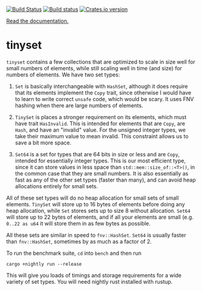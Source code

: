 [![Build Status](https://travis-ci.org/droundy/tinyset.svg?branch=master)](https://travis-ci.org/droundy/tinyset)
[![Build status](https://ci.appveyor.com/api/projects/status/h0rn4amvlwce10pl?svg=true)](https://ci.appveyor.com/project/droundy/tinyset)
[![Crates.io version](https://img.shields.io/crates/v/tinyset.svg)](https://crates.io/crates/tinyset)

[Read the documentation.](https://docs.rs/tinyset)

# tinyset

`tinyset` contains a few collections that are optimized to scale
in size well for small numbers of elements, while still scaling
well in time (and size) for numbers of elements.  We have two set types:

1. `Set` is basically interchangeable with `HashSet`, although it
   does require that its elements implement the `Copy` trait,
   since otherwise I would have to learn to write correct `unsafe`
   code, which would be scary.  It uses FNV hashing when there are
   large numbers of elements.

2. `TinySet` is places a stronger requirement on its elements,
    which must have trait `HasInvalid`.  This is intended for
    elements that are `Copy`, are `Hash`, and have an "invalid"
    value.  For the unsigned integer types, we take their maximum
    value to mean invalid.  This constraint allows us to save a
    bit more space.

3. `Set64` is a set for types that are 64 bits in size or less and are
   `Copy`, intended for essentially integer types.  This is our most
   efficient type, since it can store values in less space than
   `std::mem::size_of::<T>()`, in the common case that they are small
   numbers.  It is also essentially as fast as any of the other set
   types (faster than many), and can avoid heap allocations
   entirely for small sets.

All of these set types will do no heap allocation for small sets of
small elements.  `TinySet` will store up to 16 bytes of elements
before doing any heap allocation, while `Set` stores sets up to size 8
without allocation.  `Set64` will store up to 22 bytes of elements,
and if all your elements are small (e.g. `0..22 as u64` it will store
them in as few bytes as possible.

All these sets are similar in speed to `fnv::HashSet`.  `Set64` is
usually faster than `fnv::HashSet`, sometimes by as much as a factor
of 2.

To run the benchmark suite, `cd` into `bench` and then run

    cargo +nightly run --release

This will give you loads of timings and storage requirements for a
wide variety of set types.  You will need nightly rust installed with
rustup.
